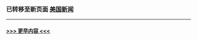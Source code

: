
### 已转移至新页面 [美国新闻](E美国新闻.md?t=04170103) 


----
#### [ >>> 更早内容 <<< ](../indexes/nsc412-earlier.md)
